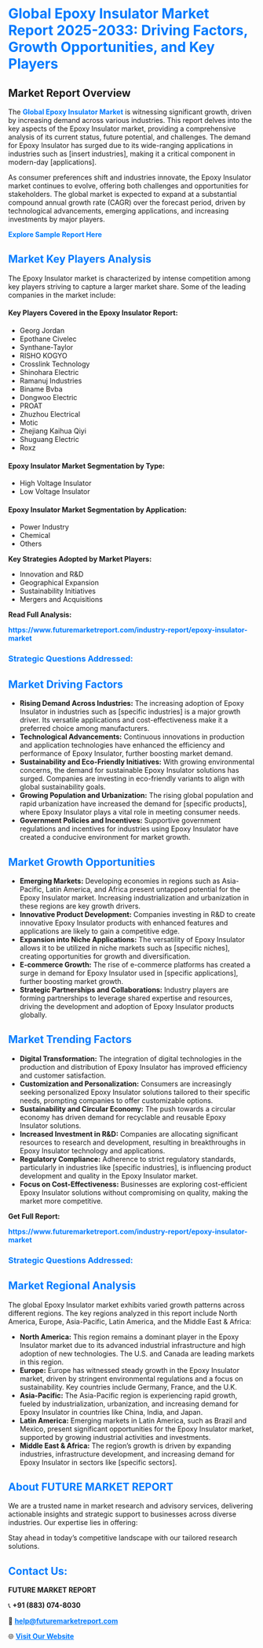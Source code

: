 <h1 style="color: #007BFF;">Global Epoxy Insulator Market Report 2025-2033: Driving Factors, Growth Opportunities, and Key Players</h1>

<section id="overview">
<h2>Market Report Overview</h2>
<p>The <a href="https://www.futuremarketreport.com/industry-report/epoxy-insulator-market" style="color: #007BFF; text-decoration: none;"><strong>Global Epoxy Insulator Market</strong></a> is witnessing significant growth, driven by increasing demand across various industries. This report delves into the key aspects of the Epoxy Insulator market, providing a comprehensive analysis of its current status, future potential, and challenges. The demand for Epoxy Insulator has surged due to its wide-ranging applications in industries such as [insert industries], making it a critical component in modern-day [applications].</p>
<p>As consumer preferences shift and industries innovate, the Epoxy Insulator market continues to evolve, offering both challenges and opportunities for stakeholders. The global market is expected to expand at a substantial compound annual growth rate (CAGR) over the forecast period, driven by technological advancements, emerging applications, and increasing investments by major players.</p>
</section>

<section id="overview">
<p><a href="https://www.futuremarketreport.com/request-sample/reportId=114747" style="color: #007BFF; text-decoration: none;"><strong>Explore Sample Report Here</strong></a></p>
</section>

<section id="key-players">
<h2 style="color: #007BFF;">Market Key Players Analysis</h2>
<p>The Epoxy Insulator market is characterized by intense competition among key players striving to capture a larger market share. Some of the leading companies in the market include:</p>
<h4>Key Players Covered in the Epoxy Insulator Report:</h4>
<ul><li>Georg Jordan</li><li>Epothane Civelec</li><li>Synthane-Taylor</li><li>RISHO KOGYO</li><li>Crosslink Technology</li><li>Shinohara Electric</li><li>Ramanuj Industries</li><li>Biname Bvba</li><li>Dongwoo Electric</li><li>PROAT</li><li>Zhuzhou Electrical</li><li>Motic</li><li>Zhejiang Kaihua Qiyi</li><li>Shuguang Electric</li><li>Roxz</li></ul>
<h4>Epoxy Insulator Market Segmentation by Type:</h4>
<ul><li>High Voltage Insulator</li><li>Low Voltage Insulator</li></ul>

<h4>Epoxy Insulator Market Segmentation by Application:</h4>
<ul><li>Power Industry</li><li>Chemical</li><li>Others</li></ul>
<p><strong>Key Strategies Adopted by Market Players:</strong></p>
<ul>
<li>Innovation and R&D</li>
<li>Geographical Expansion</li>
<li>Sustainability Initiatives</li>
<li>Mergers and Acquisitions</li>
</ul>
</section>

<section>
<p><strong>Read Full Analysis: </strong></p><a href="https://www.futuremarketreport.com/industry-report/epoxy-insulator-market" style="color: #007BFF; text-decoration: none;"><strong>https://www.futuremarketreport.com/industry-report/epoxy-insulator-market</strong></a>
<h3 style="color: #007BFF;">Strategic Questions Addressed:</h3>
</section>

<section id="driving-factors">
<h2 style="color: #007BFF;">Market Driving Factors</h2>
<ul>
<li><strong>Rising Demand Across Industries:</strong> The increasing adoption of Epoxy Insulator in industries such as [specific industries] is a major growth driver. Its versatile applications and cost-effectiveness make it a preferred choice among manufacturers.</li>
<li><strong>Technological Advancements:</strong> Continuous innovations in production and application technologies have enhanced the efficiency and performance of Epoxy Insulator, further boosting market demand.</li>
<li><strong>Sustainability and Eco-Friendly Initiatives:</strong> With growing environmental concerns, the demand for sustainable Epoxy Insulator solutions has surged. Companies are investing in eco-friendly variants to align with global sustainability goals.</li>
<li><strong>Growing Population and Urbanization:</strong> The rising global population and rapid urbanization have increased the demand for [specific products], where Epoxy Insulator plays a vital role in meeting consumer needs.</li>
<li><strong>Government Policies and Incentives:</strong> Supportive government regulations and incentives for industries using Epoxy Insulator have created a conducive environment for market growth.</li>
</ul>
</section>

<section id="growth-opportunities">
<h2 style="color: #007BFF;">Market Growth Opportunities</h2>
<ul>
<li><strong>Emerging Markets:</strong> Developing economies in regions such as Asia-Pacific, Latin America, and Africa present untapped potential for the Epoxy Insulator market. Increasing industrialization and urbanization in these regions are key growth drivers.</li>
<li><strong>Innovative Product Development:</strong> Companies investing in R&D to create innovative Epoxy Insulator products with enhanced features and applications are likely to gain a competitive edge.</li>
<li><strong>Expansion into Niche Applications:</strong> The versatility of Epoxy Insulator allows it to be utilized in niche markets such as [specific niches], creating opportunities for growth and diversification.</li>
<li><strong>E-commerce Growth:</strong> The rise of e-commerce platforms has created a surge in demand for Epoxy Insulator used in [specific applications], further boosting market growth.</li>
<li><strong>Strategic Partnerships and Collaborations:</strong> Industry players are forming partnerships to leverage shared expertise and resources, driving the development and adoption of Epoxy Insulator products globally.</li>
</ul>
</section>

<section id="trending-factors">
<h2 style="color: #007BFF;">Market Trending Factors</h2>
<ul>
<li><strong>Digital Transformation:</strong> The integration of digital technologies in the production and distribution of Epoxy Insulator has improved efficiency and customer satisfaction.</li>
<li><strong>Customization and Personalization:</strong> Consumers are increasingly seeking personalized Epoxy Insulator solutions tailored to their specific needs, prompting companies to offer customizable options.</li>
<li><strong>Sustainability and Circular Economy:</strong> The push towards a circular economy has driven demand for recyclable and reusable Epoxy Insulator solutions.</li>
<li><strong>Increased Investment in R&D:</strong> Companies are allocating significant resources to research and development, resulting in breakthroughs in Epoxy Insulator technology and applications.</li>
<li><strong>Regulatory Compliance:</strong> Adherence to strict regulatory standards, particularly in industries like [specific industries], is influencing product development and quality in the Epoxy Insulator market.</li>
<li><strong>Focus on Cost-Effectiveness:</strong> Businesses are exploring cost-efficient Epoxy Insulator solutions without compromising on quality, making the market more competitive.</li>
</ul>
</section>

<section>
<p><strong>Get Full Report: </strong></p><a href="https://www.futuremarketreport.com/industry-report/epoxy-insulator-market" style="color: #007BFF; text-decoration: none;"><strong>https://www.futuremarketreport.com/industry-report/epoxy-insulator-market</strong></a>
<h3 style="color: #007BFF;">Strategic Questions Addressed:</h3>
</section>


<section id="regional-analysis">
<h2 style="color: #007BFF;">Market Regional Analysis</h2>
<p>The global Epoxy Insulator market exhibits varied growth patterns across different regions. The key regions analyzed in this report include North America, Europe, Asia-Pacific, Latin America, and the Middle East & Africa:</p>
<ul>
<li><strong>North America:</strong> This region remains a dominant player in the Epoxy Insulator market due to its advanced industrial infrastructure and high adoption of new technologies. The U.S. and Canada are leading markets in this region.</li>
<li><strong>Europe:</strong> Europe has witnessed steady growth in the Epoxy Insulator market, driven by stringent environmental regulations and a focus on sustainability. Key countries include Germany, France, and the U.K.</li>
<li><strong>Asia-Pacific:</strong> The Asia-Pacific region is experiencing rapid growth, fueled by industrialization, urbanization, and increasing demand for Epoxy Insulator in countries like China, India, and Japan.</li>
<li><strong>Latin America:</strong> Emerging markets in Latin America, such as Brazil and Mexico, present significant opportunities for the Epoxy Insulator market, supported by growing industrial activities and investments.</li>
<li><strong>Middle East & Africa:</strong> The region’s growth is driven by expanding industries, infrastructure development, and increasing demand for Epoxy Insulator in sectors like [specific sectors].</li>
</ul>
</section>

<footer>
<h2 style="color: #007BFF;">About FUTURE MARKET REPORT</h2>
<p>We are a trusted name in market research and advisory services, delivering actionable insights and strategic support to businesses across diverse industries. Our expertise lies in offering:</p>

<p>Stay ahead in today’s competitive landscape with our tailored research solutions.</p>

<h2 style="color: #007BFF;">Contact Us:</h2>
<p><strong>FUTURE MARKET REPORT</strong></p>
<p>📞 <strong>+91 (883) 074-8030</strong></p>
<p>📧 <strong><a href="mailto:help@futuremarketreport.com" style="color: #007BFF;">help@futuremarketreport.com</a></strong></p>
<p>🌐 <strong><a href="https://www.futuremarketreport.com/" style="color: #007BFF;">Visit Our Website</a></strong></p>
</footer>